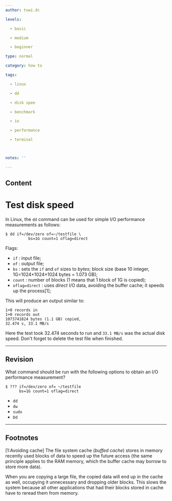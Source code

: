 ```yaml
---
author: tuwi.dc

levels:

  - basic

  - medium

  - beginner

type: normal

category: how to

tags:

  - linux

  - dd

  - disk spee

  - benchmark

  - io

  - performance

  - terminal



notes: ''

---
```

## Content
# Test disk speed

In Linux, the `dd` command can be used for simple I/O performance measurements as follows: 

```
$ dd if=/dev/zero of=~/testfile \
          bs=1G count=1 oflag=direct
```
Flags:
- `if` : input file;
- `of` : output file;
- `bs` : sets the `if` and `of` sizes to *bytes*; block size (base 10 integer, 1G=1024×1024×1024 bytes = 1.073 GB);
- `count` : number of blocks (1 means that 1 block of 1G is copied);
- `oflag=direct` : uses *direct* I/O data, avoiding the buffer cache; it speeds up the process[1];

This will produce an output similar to:
```
1+0 records in
1+0 records out
1073741824 bytes (1.1 GB) copied,
32.474 s, 33.1 MB/s
```
Here the test took 32.474 seconds to run and `33.1 MB/s` was the actual disk speed.
Don't forget to delete the test file when finished.

---
## Revision

What command should be run with the following options to obtain an I/O performance measurement?
```
$ ??? if=/dev/zero of= ~/testfile
      bs=1G count=1 oflag=direct
```

* `dd`
* `dw`
* `sudo`
* `Dd`

---
## Footnotes
[1:Avoiding cache]
The file system cache (*buffed cache*) stores in memory recently used blocks of data to speed up the future access (the same principle applies to the RAM memory, which the buffer cache may borrow to store more data).

When you are copying a large file, the copied data will end up in the cache as well, occupying it unnecessary and dropping older blocks. This slows the system because all other applications that had their blocks stored in cache have to reread them from memory.
